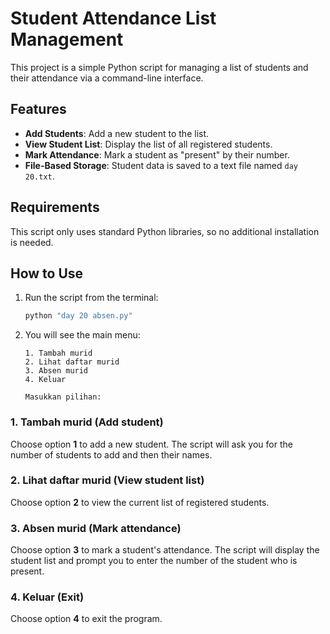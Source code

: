 # Student Attendance List Management

This project is a simple Python script for managing a list of students and their attendance via a command-line interface.

## Features

* **Add Students**: Add a new student to the list.
* **View Student List**: Display the list of all registered students.
* **Mark Attendance**: Mark a student as "present" by their number.
* **File-Based Storage**: Student data is saved to a text file named `day 20.txt`.

## Requirements

This script only uses standard Python libraries, so no additional installation is needed.

## How to Use

1.  Run the script from the terminal:

    ```bash
    python "day 20 absen.py"
    ```

2.  You will see the main menu:

    ```
    1. Tambah murid
    2. Lihat daftar murid
    3. Absen murid
    4. Keluar

    Masukkan pilihan:
    ```

### 1. Tambah murid (Add student)

Choose option **1** to add a new student. The script will ask you for the number of students to add and then their names.

### 2. Lihat daftar murid (View student list)

Choose option **2** to view the current list of registered students.

### 3. Absen murid (Mark attendance)

Choose option **3** to mark a student's attendance. The script will display the student list and prompt you to enter the number of the student who is present.

### 4. Keluar (Exit)

Choose option **4** to exit the program.
